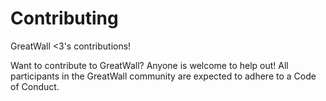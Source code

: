 # Contributing

GreatWall <3's contributions!

Want to contribute to GreatWall? Anyone is welcome to help out! All
participants in the GreatWall community are expected to adhere to a Code
of Conduct.
